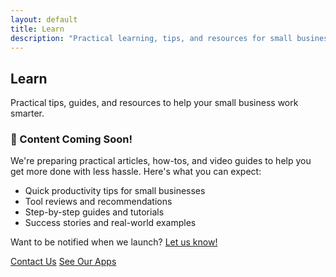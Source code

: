 ```yaml
---
layout: default
title: Learn
description: "Practical learning, tips, and resources for small business productivity."
---
```


<!-- Learn Hero -->
<section class="learn-hero">
  <h1>Learn</h1>
  <p class="learn-subtitle">Practical tips, guides, and resources to help your small business work smarter.</p>
</section>

<!-- Coming Soon Placeholder -->
<section class="coming-soon">
  <div class="coming-soon-content">
    <h3>🚀 Content Coming Soon!</h3>
    <p>We're preparing practical articles, how-tos, and video guides to help you get more done with less hassle. Here's what you can expect:</p>
    <ul>
      <li>Quick productivity tips for small businesses</li>
      <li>Tool reviews and recommendations</li>
      <li>Step-by-step guides and tutorials</li>
      <li>Success stories and real-world examples</li>
    </ul>
    <p>Want to be notified when we launch? <a href="mailto:hey@getsimplyproductive.com">Let us know!</a></p>
    <div class="button-container">
      <a href="/contact" class="button-link primary">Contact Us</a>
      <a href="/products" class="button-link secondary">See Our Apps</a>
    </div>
  </div>
</section>
